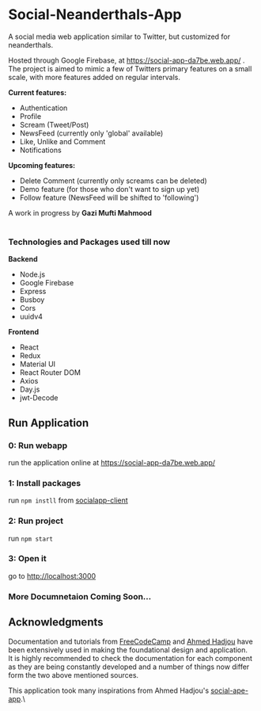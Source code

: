 # Social-Neanderthals-App
A social media web application similar to Twitter, but customized for neanderthals.

Hosted through Google Firebase, at https://social-app-da7be.web.app/ .\
The project is aimed to mimic a few of Twitters primary features on a small scale, with more features added on regular intervals.

**Current features:**
- Authentication
- Profile
- Scream (Tweet/Post)
- NewsFeed (currently only 'global' available)
- Like, Unlike and Comment
- Notifications

**Upcoming features:**
- Delete Comment (currently only screams can be deleted)
- Demo feature (for those who don't want to sign up yet)
- Follow feature (NewsFeed will be shifted to 'following')

A work in progress by **Gazi Mufti Mahmood**
<br/>
<br/>

### Technologies and Packages used till now
**Backend**
- Node.js
- Google Firebase
- Express
- Busboy
- Cors
- uuidv4

**Frontend**
- React
- Redux
- Material UI
- React Router DOM
- Axios
- Day.js
- jwt-Decode


## Run Application

### 0: Run webapp
run the application online at https://social-app-da7be.web.app/

### 1: Install packages
run `npm instll` from [socialapp-client](/socialapp-client/)

### 2: Run project
run `npm start`

### 3: Open it
go to [http://localhost:3000](http://localhost:3000)
<br />  

### More Documnetaion Coming Soon...


## Acknowledgments

Documentation and tutorials from [FreeCodeCamp](https://www.freecodecamp.org/learn/) and [Ahmed Hadjou](https://www.youtube.com/channel/UC2-slOJImuSc20Drbf88qvg) have been extensively used in making the foundational design and application.\
It is highly recommended to check the documentation for each component as they are being constantly developed and a number of things now differ form the two above mentioned sources.

This application took many inspirations from Ahmed Hadjou's [social-ape-app](https://github.com/hidjou).\
